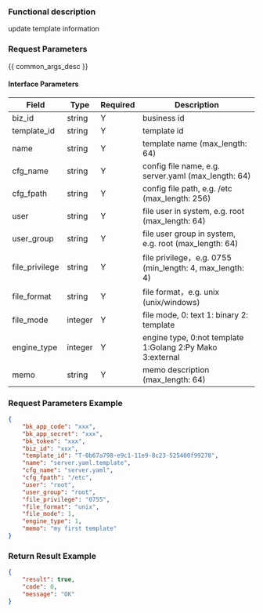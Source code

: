 ### Functional description

update template information

### Request Parameters

{{ common_args_desc }}

#### Interface Parameters

| Field          | Type      | Required | Description |
|----------------|-----------|----------|-------------|
| biz_id         |  string   | Y        | business id |
| template_id    |  string   | Y        | template id |
| name           |  string   | Y        | template name (max_length: 64)  |
| cfg_name       |  string   | Y        | config file name, e.g. server.yaml (max_length: 64)  |
| cfg_fpath      |  string   | Y        | config file path, e.g. /etc (max_length: 256) |
| user           |  string   | Y        | file user in system, e.g. root (max_length: 64) |
| user_group     |  string   | Y        | file user group in system, e.g. root (max_length: 64) |
| file_privilege |  string   | Y        | file privilege，e.g. 0755 (min_length: 4, max_length: 4) |
| file_format    |  string   | Y        | file format，e.g. unix (unix/windows)|
| file_mode      |  integer  | Y        | file mode, 0: text  1: binary 2: template |
| engine_type    |  integer  | Y        | engine type, 0:not template 1:Golang 2:Py Mako 3:external |
| memo           |  string   | Y        | memo description (max_length: 64) |

### Request Parameters Example

```json
{
    "bk_app_code": "xxx",
    "bk_app_secret": "xxx",
    "bk_token": "xxx",
    "biz_id": "xxx",
    "template_id": "T-0b67a798-e9c1-11e9-8c23-525400f99278",
    "name": "server.yaml.template",
    "cfg_name": "server.yaml",
    "cfg_fpath": "/etc",
    "user": "root",
    "user_group": "root",
    "file_privilege": "0755",
    "file_format": "unix",
    "file_mode": 1,
    "engine_type": 1,
    "memo": "my first template"
}
```

### Return Result Example

```json
{
    "result": true,
    "code": 0,
    "message": "OK"
}
```
